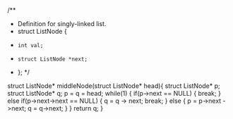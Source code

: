 /**
 * Definition for singly-linked list.
 * struct ListNode {
 *     int val;
 *     struct ListNode *next;
 * };
 */

struct ListNode* middleNode(struct ListNode* head){
    struct ListNode* p;
    struct ListNode* q;
    p = q = head;
    while(1)
    {
        if(p->next == NULL)
        {
            break;
        }
        else if(p->next->next == NULL)
        {
            q = q -> next;
            break;
        }
        else
        {
            p = p->next ->next;
            q = q->next;
        }
    }
    return q;
}

